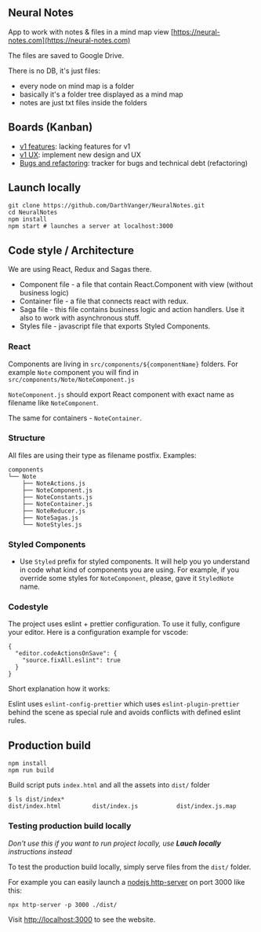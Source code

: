 Neural Notes
-----------
App to work with notes & files in a mind map view [https://neural-notes.com](https://neural-notes.com)

The files are saved to Google Drive.

There is no DB, it's just files:
- every node on mind map is a folder
- basically it's a folder tree displayed as a mind map
- notes are just txt files inside the folders

## Boards (Kanban)
- [v1 features](https://github.com/DarthVanger/NeuralNotes/projects/4): lacking features for v1
- [v1 UX](https://github.com/DarthVanger/NeuralNotes/projects/1): implement new design and UX
- [Bugs and refactoring](https://github.com/DarthVanger/NeuralNotes/projects/2): tracker for bugs and technical debt (refactoring)

## Launch locally
```
git clone https://github.com/DarthVanger/NeuralNotes.git
cd NeuralNotes
npm install
npm start # launches a server at localhost:3000
```

## Code style / Architecture
We are using React, Redux and Sagas there. 

- Component file - a file that contain React.Component with view (without business logic)
- Container file - a file that connects react with redux. 
- Saga file - this file contains business logic and action handlers. Use it also to work with asynchronous stuff.
- Styles file - javascript file that exports Styled Components.

### React
Components are living in `src/components/${componentName}` folders. For example `Note` component you will find in `src/components/Note/NoteComponent.js`

`NoteComponent.js` should export React component with exact name as filename like `NoteComponent`. 

The same for containers - `NoteContainer`. 

### Structure
All files are using their type as filename postfix. 
Examples: 

    components
    └── Note
        ├── NoteActions.js
        ├── NoteComponent.js
        ├── NoteConstants.js
        ├── NoteContainer.js
        ├── NoteReducer.js
        ├── NoteSagas.js
        └── NoteStyles.js

### Styled Components
- Use `Styled` prefix for styled components. It will help you yo understand in code what kind of components you are using. For example, if you override some styles for `NoteComponent`, please, gave it `StyledNote` name.

### Codestyle

The project uses eslint + prettier configuration. To use it fully, configure your editor. Here is a configuration example for vscode:

```
{
  "editor.codeActionsOnSave": {
    "source.fixAll.eslint": true
  }
}
```

Short explanation how it works:

Eslint uses `eslint-config-prettier` which uses `eslint-plugin-prettier` behind the scene as special rule and avoids conflicts with defined eslint rules.

## Production build
```
npm install
npm run build
```

Build script puts `index.html` and all the assets into `dist/` folder
```
$ ls dist/index*
dist/index.html         dist/index.js           dist/index.js.map
```

### Testing production build locally

*Don't use this if you want to run project locally, use **Lauch locally** instructions instead*

To test the production build locally, simply serve files from the `dist/` folder.

For example you can easily launch a [nodejs http-server](https://www.npmjs.com/package/http-server) on port 3000 like this:
```
npx http-server -p 3000 ./dist/
```

Visit <http://localhost:3000> to see the website.

